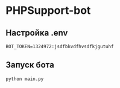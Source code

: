 # PHPSupport-bot

## Настройка .env

```
BOT_TOKEN=1324972:jsdfbkvdfhvsdfkjgutuhf
```

## Запуск бота

```
python main.py
```
